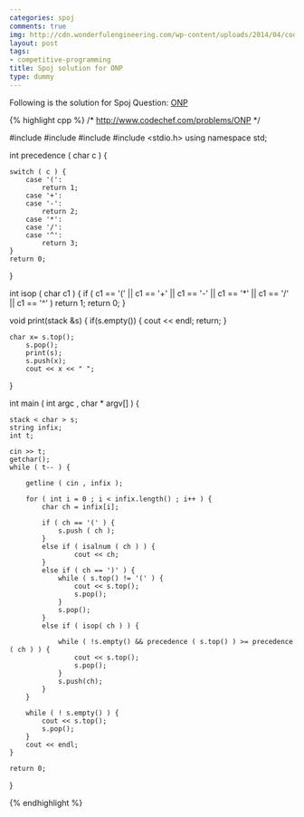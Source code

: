 ```yaml
---
categories: spoj
comments: true
img: http://cdn.wonderfulengineering.com/wp-content/uploads/2014/04/code-wallpaper-6.png
layout: post
tags:
- competitive-programming
title: Spoj solution for ONP
type: dummy
---
```


Following is the solution for Spoj Question: [ONP](http://www.spoj.com/problems/ONP/)

{% highlight cpp %}
/*
http://www.codechef.com/problems/ONP
*/

#include <iostream>
#include <stack>
#include <vector>
#include <stdio.h>
using namespace std;

int precedence ( char c ) {

	switch ( c ) {
		case '(':
			return 1;
		case '+':
		case '-':
			return 2;
		case '*':
		case '/':
		case '^':
			return 3;
	}
	return 0;

}

int isop ( char c1 ) {
	if ( c1 == '(' || c1 == '+' || c1 == '-' || c1 == '*' || c1 == '/' || c1 == '^' )
		return 1;
	return 0;
}

void print(stack<char> &s) {
	if(s.empty()) {
       		cout << endl;
        	return;
    	}

	char x= s.top();
    	s.pop();
    	print(s);
    	s.push(x);
    	cout << x << " ";
}

int main ( int argc , char * argv[] ) {

	stack < char > s;
	string infix;
	int t;

	cin >> t;
	getchar();
	while ( t-- ) {	

		getline ( cin , infix );

		for ( int i = 0 ; i < infix.length() ; i++ ) {
			char ch = infix[i];
	
			if ( ch == '(' ) {
				s.push ( ch );
			}
			else if ( isalnum ( ch ) ) {
					cout << ch;
			}
			else if ( ch == ')' ) {
				while ( s.top() != '(' ) {
					cout << s.top();
					s.pop();
				}
				s.pop();
			}
			else if ( isop( ch ) ) {
	
				while ( !s.empty() && precedence ( s.top() ) >= precedence ( ch ) ) {
					cout << s.top();
					s.pop();
				}
				s.push(ch);
			}
		}
	
		while ( ! s.empty() ) {
			cout << s.top();
			s.pop();
		}
		cout << endl;
	}

	return 0;
}

{% endhighlight %}
